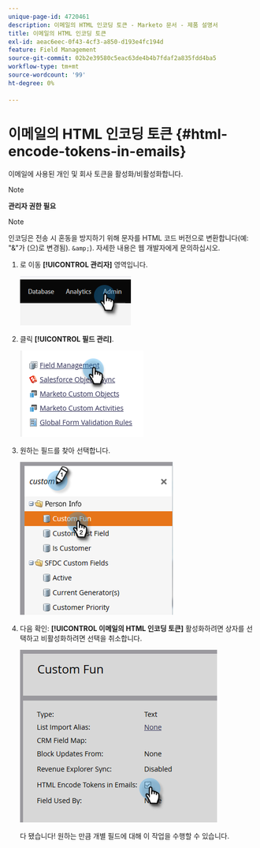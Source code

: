 ```yaml
---
unique-page-id: 4720461
description: 이메일의 HTML 인코딩 토큰 - Marketo 문서 - 제품 설명서
title: 이메일의 HTML 인코딩 토큰
exl-id: aeac6eec-0f43-4cf3-a850-d193e4fc194d
feature: Field Management
source-git-commit: 02b2e39580c5eac63de4b4b7fdaf2a835fdd4ba5
workflow-type: tm+mt
source-wordcount: '99'
ht-degree: 0%

---
```


# 이메일의 HTML 인코딩 토큰 {#html-encode-tokens-in-emails}

이메일에 사용된 개인 및 회사 토큰을 활성화/비활성화합니다.

>[!NOTE]
>
>**관리자 권한 필요**

>[!NOTE]
>
>인코딩은 전송 시 혼동을 방지하기 위해 문자를 HTML 코드 버전으로 변환합니다(예: &quot;&amp;&quot;가 (으)로 변경됨). `&amp;`). 자세한 내용은 웹 개발자에게 문의하십시오.

1. 로 이동 **[!UICONTROL 관리자]** 영역입니다.

   ![](assets/html-encode-tokens-in-emails-1.png)

1. 클릭 **[!UICONTROL 필드 관리]**.

   ![](assets/html-encode-tokens-in-emails-2.png)

1. 원하는 필드를 찾아 선택합니다.

   ![](assets/html-encode-tokens-in-emails-3.png)

1. 다음 확인: **[!UICONTROL 이메일의 HTML 인코딩 토큰]** 활성화하려면 상자를 선택하고 비활성화하려면 선택을 취소합니다.

   ![](assets/html-encode-tokens-in-emails-4.png)

   다 됐습니다! 원하는 만큼 개별 필드에 대해 이 작업을 수행할 수 있습니다.
